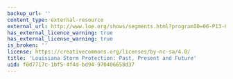```yaml
---
backup_url: ''
content_type: external-resource
external_url: http://www.loe.org/shows/segments.html?programID=06-P13-00022&segmentID=4
has_external_licence_warning: true
has_external_license_warning: true
is_broken: ''
license: https://creativecommons.org/licenses/by-nc-sa/4.0/
title: 'Louisiana Storm Protection: Past, Present and Future'
uid: f0d7717c-1bf5-4f4d-bd94-970406658d37
---
```

